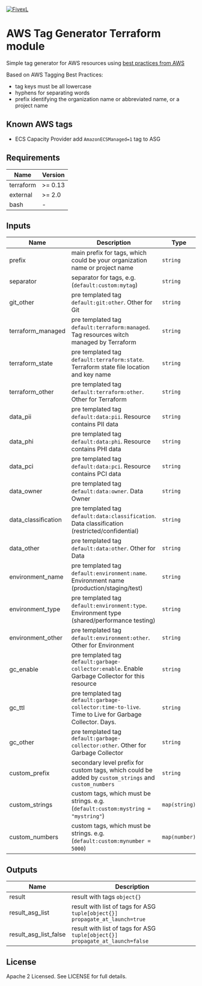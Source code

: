 [![FivexL](https://releases.fivexl.io/fivexlbannergit.jpg)](https://fivexl.io/)

# AWS Tag Generator Terraform module
Simple tag generator for AWS resources using [best practices from AWS](https://d1.awsstatic.com/whitepapers/aws-tagging-best-practices.pdf)  

Based on AWS Tagging Best Practices:
 - tag keys must be all lowercase
 - hyphens for separating words
 - prefix identifying the organization name or abbreviated name, or a project name

## Known AWS tags
- ECS Capacity Provider add `AmazonECSManaged=1` tag to ASG

## Requirements

| Name | Version |
|------|---------|
| terraform | >= 0.13 |
| external | >= 2.0 |
| bash | - |

## Inputs

| Name | Description | Type | Default | Required |
|------|-------------|------|---------|:--------:|
| prefix | main prefix for tags, which could be your organization name or project name | `string` | `"default"` | no |
| separator | separator for tags, e.g. (`default:custom:mytag`) | `string` | `":"` | no |
| git_other | pre templated tag `default:git:other`. Other for Git  | `string` | `null` | no |
| terraform_managed | pre templated tag `default:terraform:managed`. Tag resources witch managed by Terraform  | `string` | `null` | no |
| terraform_state | pre templated tag `default:terraform:state`. Terraform state file location and key name  | `string` | `null` | no |
| terraform_other | pre templated tag `default:terraform:other`. Other for Terraform  | `string` | `null` | no |
| data_pii | pre templated tag `default:data:pii`. Resource contains PII data  | `string` | `null` | no |
| data_phi | pre templated tag `default:data:phi`. Resource contains PHI data  | `string` | `null` | no |
| data_pci | pre templated tag `default:data:pci`. Resource contains PCI data  | `string` | `null` | no |
| data_owner | pre templated tag `default:data:owner`. Data Owner  | `string` | `null` | no |
| data_classification | pre templated tag `default:data:classification`. Data classification (restricted/confidential)  | `string` | `null` | no |
| data_other | pre templated tag `default:data:other`. Other for Data  | `string` | `null` | no |
| environment_name | pre templated tag `default:environment:name`. Environment name (production/staging/test)  | `string` | `null` | no |
| environment_type | pre templated tag `default:environment:type`. Environment type (shared/performance testing)  | `string` | `null` | no |
| environment_other | pre templated tag `default:environment:other`. Other for Environment | `string` | `null` | no |
| gc_enable | pre templated tag `default:garbage-collector:enable`. Enable Garbage Collector for this resource  | `string` | `null` | no |
| gc_ttl | pre templated tag `default:garbage-collector:time-to-live`. Time to Live for Garbage Collector. Days.  | `string` | `null` | no |
| gc_other | pre templated tag `default:garbage-collector:other`. Other for Garbage Collector  | `string` | `null` | no |
| custom_prefix | secondary level prefix for custom tags, which could be added by `custom_strings` and `custom_numbers` | `string` | `"custom"` | no |
| custom_strings | custom tags, which must be strings. e.g. (`default:custom:mystring = "mystring"`) | `map(string)` | `{}` | no |
| custom_numbers | custom tags, which must be strings. e.g. (`default:custom:mynumber = 5000`)  | `map(number)` | `{}` | no |

## Outputs

| Name | Description |
|------|-------------|
| result | result with tags `object{}`|
| result_asg_list | result with list of tags for ASG `tuple[object{}]` `propagate_at_launch=true`|
| result_asg_list_false | result with list of tags for ASG `tuple[object{}]` `propagate_at_launch=false`|


## License

Apache 2 Licensed. See LICENSE for full details.